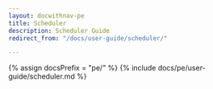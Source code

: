 ```yaml
---
layout: docwithnav-pe
title: Scheduler
description: Scheduler Guide
redirect_from: "/docs/user-guide/scheduler/"

---
```


{% assign docsPrefix = "pe/" %}
{% include docs/pe/user-guide/scheduler.md %}